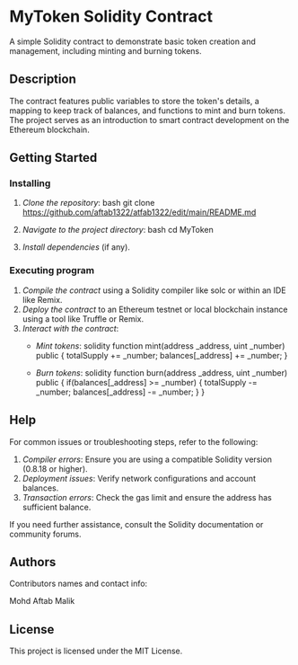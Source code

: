 
# MyToken Solidity Contract

A simple Solidity contract to demonstrate basic token creation and management, including minting and burning tokens.

## Description

The contract features public variables to store the token's details, a mapping to keep track of balances, and functions to mint and burn tokens. The project serves as an introduction to smart contract development on the Ethereum blockchain.

## Getting Started

### Installing

1. *Clone the repository*:
    bash
    git clone https://github.com/aftab1322/atfab1322/edit/main/README.md
    
2. *Navigate to the project directory*:
    bash
    cd MyToken
    
3. *Install dependencies* (if any).

### Executing program

1. *Compile the contract* using a Solidity compiler like solc or within an IDE like Remix.
2. *Deploy the contract* to an Ethereum testnet or local blockchain instance using a tool like Truffle or Remix.
3. *Interact with the contract*:
    - *Mint tokens*:
      solidity
      function mint(address _address, uint _number) public {
          totalSupply += _number;
          balances[_address] += _number;
      }
      

    - *Burn tokens*:
      solidity
      function burn(address _address, uint _number) public {
          if(balances[_address] >= _number) {
              totalSupply -= _number;
              balances[_address] -= _number;
          }
      }
      

## Help

For common issues or troubleshooting steps, refer to the following:

1. *Compiler errors*: Ensure you are using a compatible Solidity version (0.8.18 or higher).
2. *Deployment issues*: Verify network configurations and account balances.
3. *Transaction errors*: Check the gas limit and ensure the address has sufficient balance.

If you need further assistance, consult the Solidity documentation or community forums.

## Authors

Contributors names and contact info:

Mohd Aftab Malik  

## License

This project is licensed under the MIT License.
